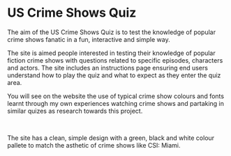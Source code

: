 # US Crime Shows Quiz
The aim of the US Crime Shows Quiz is to test the knowledge of popular crime shows fanatic in a fun, interactive and simple way.
<br>

The site is aimed people interested in testing their knowledge of popular fiction crime shows with questions related to specific episodes, characters and actors. The site includes an instructions page ensuring end users understand how to play the quiz and what to expect as they enter the quiz area. 

You will see on the website the use of typical crime show colours and fonts learnt through my own experiences watching crime shows and partaking in similar quizes as research towards this project. 

<br>

The site has a clean, simple design with a green, black and white colour pallete to match the asthetic of crime shows like CSI: Miami.


